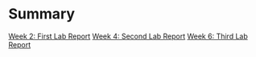 # Summary

[Week 2: First Lab Report](./week2-first-lab-report.md)
[Week 4: Second Lab Report](./week4-second-lab-report.md)
[Week 6: Third Lab Report](./week6-third-lab-report.md)
